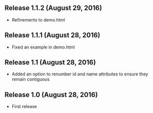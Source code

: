 ## Release 1.1.2 (August 29, 2016)

* Refinements to demo.html


## Release 1.1.1 (August 28, 2016)

* Fixed an example in demo.html


## Release 1.1 (August 28, 2016)

* Added an option to renumber id and name attributes to ensure they remain contiguous


## Release 1.0 (August 28, 2016)

* First release
